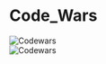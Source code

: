 # Code_Wars

![Codewars](https://www.codewars.com/users/WCM/badges/large)
<br>
![Codewars](https://github.r2v.ch/codewars?user=WCM&name=true&top_languages=true&stroke=white&theme=white)
<br>

